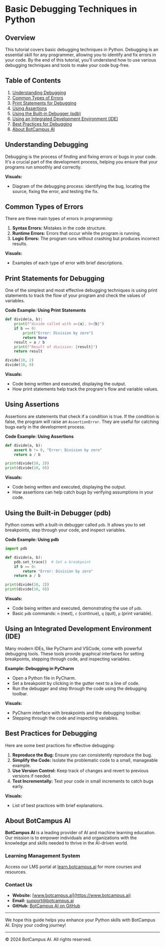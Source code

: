 # Basic Debugging Techniques in Python

## Overview
This tutorial covers basic debugging techniques in Python. Debugging is an essential skill for any programmer, allowing you to identify and fix errors in your code. By the end of this tutorial, you'll understand how to use various debugging techniques and tools to make your code bug-free.

## Table of Contents
1. [Understanding Debugging](#understanding-debugging)
2. [Common Types of Errors](#common-types-of-errors)
3. [Print Statements for Debugging](#print-statements-for-debugging)
4. [Using Assertions](#using-assertions)
5. [Using the Built-in Debugger (pdb)](#using-the-built-in-debugger-pdb)
6. [Using an Integrated Development Environment (IDE)](#using-an-integrated-development-environment-ide)
7. [Best Practices for Debugging](#best-practices-for-debugging)
8. [About BotCampus AI](#about-botcampus-ai)

## Understanding Debugging
Debugging is the process of finding and fixing errors or bugs in your code. It's a crucial part of the development process, helping you ensure that your programs run smoothly and correctly.

**Visuals:**
- Diagram of the debugging process: identifying the bug, locating the source, fixing the error, and testing the fix.

## Common Types of Errors
There are three main types of errors in programming:
1. **Syntax Errors:** Mistakes in the code structure.
2. **Runtime Errors:** Errors that occur while the program is running.
3. **Logic Errors:** The program runs without crashing but produces incorrect results.

**Visuals:**
- Examples of each type of error with brief descriptions.

## Print Statements for Debugging
One of the simplest and most effective debugging techniques is using print statements to track the flow of your program and check the values of variables.

**Code Example: Using Print Statements**
```python
def divide(a, b):
    print(f"divide called with a={a}, b={b}")
    if b == 0:
        print("Error: Division by zero")
        return None
    result = a / b
    print(f"Result of division: {result}")
    return result

divide(10, 2)
divide(10, 0)
```

**Visuals:**
- Code being written and executed, displaying the output.
- How print statements help track the program's flow and variable values.

## Using Assertions
Assertions are statements that check if a condition is true. If the condition is false, the program will raise an `AssertionError`. They are useful for catching bugs early in the development process.

**Code Example: Using Assertions**
```python
def divide(a, b):
    assert b != 0, "Error: Division by zero"
    return a / b

print(divide(10, 2))
print(divide(10, 0))
```

**Visuals:**
- Code being written and executed, displaying the output.
- How assertions can help catch bugs by verifying assumptions in your code.

## Using the Built-in Debugger (pdb)
Python comes with a built-in debugger called `pdb`. It allows you to set breakpoints, step through your code, and inspect variables.

**Code Example: Using pdb**
```python
import pdb

def divide(a, b):
    pdb.set_trace()  # Set a breakpoint
    if b == 0:
        return "Error: Division by zero"
    return a / b

print(divide(10, 2))
print(divide(10, 0))
```

**Visuals:**
- Code being written and executed, demonstrating the use of `pdb`.
- Basic `pdb` commands: `n` (next), `c` (continue), `q` (quit), `p` (print variable).

## Using an Integrated Development Environment (IDE)
Many modern IDEs, like PyCharm and VSCode, come with powerful debugging tools. These tools provide graphical interfaces for setting breakpoints, stepping through code, and inspecting variables.

**Example: Debugging in PyCharm**
- Open a Python file in PyCharm.
- Set a breakpoint by clicking in the gutter next to a line of code.
- Run the debugger and step through the code using the debugging toolbar.

**Visuals:**
- PyCharm interface with breakpoints and the debugging toolbar.
- Stepping through the code and inspecting variables.

## Best Practices for Debugging
Here are some best practices for effective debugging:
1. **Reproduce the Bug:** Ensure you can consistently reproduce the bug.
2. **Simplify the Code:** Isolate the problematic code to a small, manageable example.
3. **Use Version Control:** Keep track of changes and revert to previous versions if needed.
4. **Test Incrementally:** Test your code in small increments to catch bugs early.

**Visuals:**
- List of best practices with brief explanations.

## About BotCampus AI

**BotCampus AI** is a leading provider of AI and machine learning education. Our mission is to empower individuals and organizations with the knowledge and skills needed to thrive in the AI-driven world.

### Learning Management System

Access our LMS portal at [learn.botcampus.ai](https://learn.botcampus.ai) for more courses and resources.

### Contact Us

- **Website:** [www.botcampus.ai](https://www.botcampus.ai)
- **Email:** support@botcampus.ai
- **GitHub:** [BotCampus AI on GitHub](https://github.com/Bot-Campus-AI/Python-Fundamentals)

---

We hope this guide helps you enhance your Python skills with BotCampus AI. Enjoy your coding journey!

---

© 2024 BotCampus AI. All rights reserved.